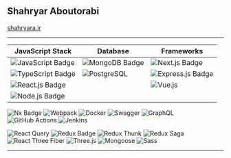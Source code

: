 ## Shahryar Aboutorabi
[shahryara.ir](https://shahryara.ir)

<!--
**shahryaraab/shahryaraab** is a ✨ _special_ ✨ repository because its `README.md` (this file) appears on your GitHub profile.

Here are some ideas to get you started:

- 🔭 I’m currently working on ...
- 🌱 I’m currently learning ...
- 👯 I’m looking to collaborate on ...
- 🤔 I’m looking for help with ...
- 💬 Ask me about ...
- 📫 How to reach me: ...
- 😄 Pronouns: ...
- ⚡ Fun fact: ...
-->
---

| **JavaScript Stack**  | **Database**      | **Frameworks**        |
|-----------------------|-------------------|----------------------------------|
| ![JavaScript Badge](https://img.shields.io/badge/JavaScript-%23F7DF1E.svg?logo=javascript&logoColor=%23FFFFFF) | ![MongoDB Badge](https://img.shields.io/badge/MongoDB-%2347A248.svg?logo=mongodb&logoColor=white) | ![Next.js Badge](https://img.shields.io/badge/Next.js-%23000000.svg?logo=next.js&logoColor=white) | ![Socket.io Badge](https://img.shields.io/badge/Socket.io-%23000000.svg?logo=socket.io&logoColor=white) |
| ![TypeScript Badge](https://img.shields.io/badge/TypeScript-%23007ACC.svg?logo=typescript&logoColor=white) | ![PostgreSQL](https://img.shields.io/badge/PostgreSQL-4169E1?logo=postgresql&logoColor=white)| ![Express.js Badge](https://img.shields.io/badge/Express.js-%23000000.svg?logo=express&logoColor=white)|
| ![React.js Badge](https://img.shields.io/badge/React.js-%2361DAFB.svg?logo=react&logoColor=white) | | ![Vue.js](https://img.shields.io/badge/Vue.js-4FC08D?logo=vue.js&logoColor=white) |
| ![Node.js Badge](https://img.shields.io/badge/Node.js-%23339933.svg?logo=node.js&logoColor=white) | | |

![Nx Badge](https://img.shields.io/badge/Nx-143055?logo=nx&logoColor=white) ![Webpack](https://img.shields.io/badge/Webpack-8DD6F9?logo=webpack&logoColor=black) ![Docker](https://img.shields.io/badge/Docker-2496ED?logo=docker&logoColor=white) ![Swagger](https://img.shields.io/badge/Swagger-85EA2D?logo=swagger&logoColor=black)
 ![GraphQL](https://img.shields.io/badge/GraphQL-E10098?&logo=graphql&logoColor=white) ![GitHub Actions](https://img.shields.io/badge/GitHub%20Actions-2088FF?logo=github-actions&logoColor=white) ![Jenkins](https://img.shields.io/badge/Jenkins-D24939?logo=jenkins&logoColor=white)


![React Query](https://img.shields.io/badge/ReactQuery-000000?logo=react) ![Redux Badge](https://img.shields.io/badge/Redux-%23764ABC.svg?logo=redux&logoColor=white) ![Redux Thunk](https://img.shields.io/badge/Redux_Thunk-764ABC?logo=redux&logoColor=white) ![Redux Saga](https://img.shields.io/badge/Redux_Saga-999999?logo=redux-saga&logoColor=white)
 ![React Three Fiber](https://img.shields.io/badge/React_Three_Fiber-black?logo=react) ![Three.js](https://img.shields.io/badge/Three.js-black?logo=three.js) ![Mongoose](https://img.shields.io/badge/Mongoose-880000?logo=mongodb&logoColor=white) ![Sass](https://img.shields.io/badge/Sass-CC6699?logo=sass&logoColor=white)





---
